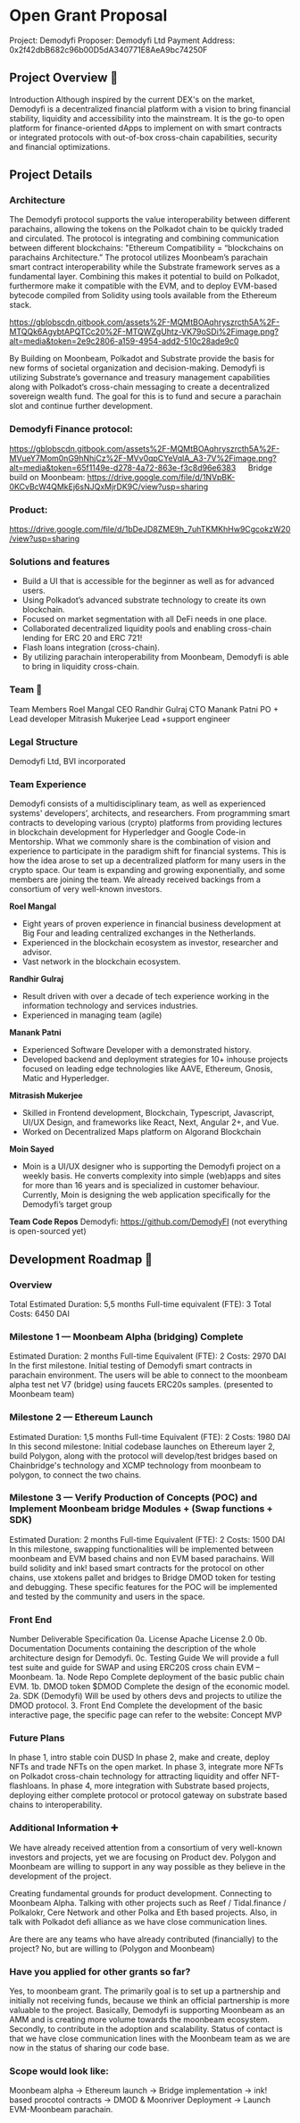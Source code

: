 # Open Grant Proposal

Project: Demodyfi
Proposer: Demodyfi Ltd
Payment Address: 0x2f42dbB682c96b00D5dA340771E8AeA9bc74250F

## Project Overview 📄

Introduction
Although inspired by the current DEX's on the market, Demodyfi is a decentralized financial platform with a vision to bring financial stability, liquidity and accessibility into the mainstream. It is the go-to open platform for finance-oriented dApps to implement on with smart contracts or integrated protocols with out-of-box cross-chain capabilities, security and financial optimizations.

## Project Details

### Architecture
The Demodyfi protocol supports the value interoperability between different parachains, allowing the tokens on the Polkadot chain to be quickly traded and circulated. The protocol is integrating and combining communication between different blockchains: "Ethereum Compatibility = “blockchains on parachains Architecture.” The protocol utilizes Moonbeam’s parachain smart contract interoperability while the Substrate framework serves as a fundamental layer. Combining this makes it potential to build on Polkadot, furthermore make it compatible with the EVM, and to deploy EVM-based bytecode compiled from Solidity using tools available from the Ethereum stack.

https://gblobscdn.gitbook.com/assets%2F-MQMtBOAqhryszrcth5A%2F-MTQQk6AgybtAPQTCc20%2F-MTQWZgUhtz-VK79oSDi%2Fimage.png?alt=media&token=2e9c2806-a159-4954-add2-510c28ade9c0

By Building on Moonbeam, Polkadot and Substrate provide the basis for new forms of societal organization and decision-making. Demodyfi is utilizing Substrate’s governance and treasury management capabilities along with Polkadot’s cross-chain messaging to create a decentralized sovereign wealth fund. The goal for this is to fund and secure a parachain slot and continue further development.

### Demodyfi Finance protocol:
https://gblobscdn.gitbook.com/assets%2F-MQMtBOAqhryszrcth5A%2F-MVueY7Mom0nG9hNhjCz%2F-MVv0qpCYeVqlA_A3-7V%2Fimage.png?alt=media&token=65f1149e-d278-4a72-863e-f3c8d96e6383  
Bridge build on Moonbeam:
https://drive.google.com/file/d/1NVpBK-0KCvBcW4QMkEj6sNJQxMjrDK9C/view?usp=sharing

### Product:
https://drive.google.com/file/d/1bDeJD8ZME9h_7uhTKMKhHw9CgcokzW20/view?usp=sharing

### Solutions and features 
-	Build a UI that is accessible for the beginner as well as for advanced users.
-	Using Polkadot’s advanced substrate technology to create its own blockchain.
-	Focused on market segmentation with all DeFi needs in one place.
-	Collaborated decentralized liquidity pools and enabling cross-chain lending for ERC 20 and ERC 721!
-	Flash loans integration (cross-chain).
-	By utilizing parachain interoperability from Moonbeam, Demodyfi is able to bring in liquidity cross-chain.



### Team 👥

Team Members
Roel Mangal CEO
Randhir Gulraj CTO
Manank Patni PO + Lead developer
Mitrasish Mukerjee Lead +support engineer

### Legal Structure
Demodyfi Ltd, BVI incorporated 

### Team Experience
Demodyfi consists of a multidisciplinary team, as well as experienced systems' developers’, architects, and researchers. From programming smart contracts to developing various (crypto) platforms from providing lectures in blockchain development for Hyperledger and Google Code-in Mentorship. 
What we commonly share is the combination of vision and experience to participate in the paradigm shift for financial systems. This is how the idea arose to set up a decentralized platform for many users in the crypto space.
Our team is expanding and growing exponentially, and some members are joining the team. We already received backings from a consortium of very well-known investors.

**Roel Mangal**
- Eight years of proven experience in financial business development at Big Four and leading centralized exchanges in the Netherlands.
- Experienced in the blockchain ecosystem as investor, researcher and advisor. 
- Vast network in the blockchain ecosystem. 

**Randhir Gulraj**
- Result driven with over a decade of tech experience working in the information technology and services industries.
- Experienced in managing team (agile)  

**Manank Patni**
- Experienced Software Developer with a demonstrated history.
- Developed backend and deployment strategies for 10+ inhouse projects focused on leading edge technologies like AAVE, Ethereum, Gnosis, Matic and Hyperledger.

**Mitrasish Mukerjee**
- Skilled in Frontend development, Blockchain, Typescript, Javascript, UI/UX Design, and frameworks like React, Next, Angular 2+, and Vue.
- Worked on Decentralized Maps platform on Algorand Blockchain

**Moin Sayed**
- Moin is a UI/UX designer who is supporting the Demodyfi project on a weekly basis. He converts complexity into simple (web)apps and sites for more than 16 years and is specialized in customer behaviour. Currently, Moin is designing the web application specifically for the Demodyfi’s target group

**Team Code Repos**
Demodyfi: https://github.com/DemodyFI (not everything is open-sourced yet)

## Development Roadmap 🔩

### Overview
Total Estimated Duration: 5,5 months
Full-time equivalent (FTE): 3
Total Costs: 6450 DAI

### Milestone 1 — Moonbeam Alpha (bridging) Complete
Estimated Duration: 2 months
Full-time Equivalent (FTE): 2
Costs: 2970 DAI
In the first milestone. Initial testing of Demodyfi smart contracts in parachain environment. 
The users will be able to connect to the moonbeam alpha test net V7 (bridge) using faucets ERC20s samples. (presented to Moonbeam team)

### Milestone 2 — Ethereum Launch
Estimated Duration: 1,5 months
Full-time Equivalent (FTE): 2
Costs: 1980 DAI
In this second milestone: Initial codebase launches on Ethereum layer 2, build Polygon, along with the protocol will develop/test bridges based on Chainbridge's technology and XCMP technology from moonbeam to polygon, to connect the two chains.

### Milestone 3 — Verify Production of Concepts (POC) and Implement Moonbeam bridge Modules + (Swap functions + SDK)
Estimated Duration: 2 months
Full-time Equivalent (FTE): 2
Costs: 1500 DAI
In this milestone, swapping functionalities will be implemented between moonbeam and EVM based chains and non EVM based parachains. Will build solidity and ink! based smart contracts for the protocol on other chains, use xtokens pallet and bridges to Bridge DMOD token for testing and debugging. These specific features for the POC will be implemented and tested by the community and users in the space. 

### Front End
Number	Deliverable		  Specification
0a.		  License		      Apache License 2.0
0b.		  Documentation	  Documents containing the description of the whole architecture design for Demodyfi.
0c.		  Testing Guide	  We will provide a full test suite and guide for SWAP and using ERC20S cross chain EVM – Moonbeam.
1a.		  Node Repo		    Complete deployment of the basic public chain EVM.
1b.		  DMOD token		  $DMOD Complete the design of the economic model.
2a.		  SDK (Demodyfi)	Will be used by others devs and projects to utilize the DMOD protocol.
3.		  Front End		    Complete the development of the basic interactive page, the specific page can refer to the website: Concept MVP 

### Future Plans
In phase 1, intro stable coin DUSD
In phase 2, make and create, deploy NFTs and trade NFTs on the open market.
In phase 3, integrate more NFTs on Polkadot cross-chain technology for attracting liquidity and offer NFT-flashloans. 
In phase 4, more integration with Substrate based projects, deploying either complete protocol or protocol gateway on substrate based chains to interoperability.

### Additional Information ➕
We have already received attention from a consortium of very well-known investors and projects, yet we are focusing on Product dev. Polygon and Moonbeam are willing to support in any way possible as they believe in the development of the project. 

Creating fundamental grounds for product development. Connecting to Moonbeam Alpha. Talking with other projects such as Reef / Tidal.finance / Polkalokr, Cere Network and other Polka and Eth based projects. Also, in talk with Polkadot defi alliance as we have close communication lines.

Are there are any teams who have already contributed (financially) to the project? 
No, but are willing to (Polygon and Moonbeam)

### Have you applied for other grants so far?
Yes, to moonbeam grant. The primarily goal is to set up a partnership and initially not receiving funds, because we think an official partnership is more valuable  to the project. Basically, Demodyfi is supporting Moonbeam as an AMM and is creating more volume towards the moonbeam ecosystem. Secondly, to contribute in the adoption and scalability. Status of contact is that we have close communication lines with the Moonbeam team as we are now in the status of sharing our code base. 

### Scope would look like:
Moonbeam alpha -> Ethereum launch -> Bridge implementation -> ink! based procotol contracts -> DMOD & Moonriver Deployment -> Launch EVM-Moonbeam parachain. 
